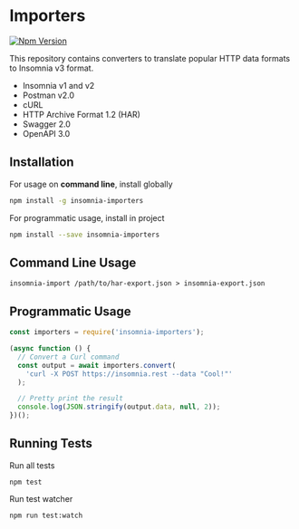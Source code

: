 # Importers

[![Npm Version](https://img.shields.io/npm/v/insomnia-importers.svg)](https://www.npmjs.com/package/insomnia-importers)

This repository contains converters to translate popular HTTP data formats to
Insomnia v3 format.

- Insomnia v1 and v2
- Postman v2.0
- cURL
- HTTP Archive Format 1.2 (HAR)
- Swagger 2.0
- OpenAPI 3.0

## Installation

For usage on **command line**, install globally

```bash
npm install -g insomnia-importers
```

For programmatic usage, install in project

```bash
npm install --save insomnia-importers
```

## Command Line Usage

```shell
insomnia-import /path/to/har-export.json > insomnia-export.json
```

## Programmatic Usage

```javascript
const importers = require('insomnia-importers');

(async function () {
  // Convert a Curl command
  const output = await importers.convert(
    'curl -X POST https://insomnia.rest --data "Cool!"'
  );

  // Pretty print the result
  console.log(JSON.stringify(output.data, null, 2));
})();
```

## Running Tests

Run all tests

```shell
npm test
```

Run test watcher

```shell
npm run test:watch
```
